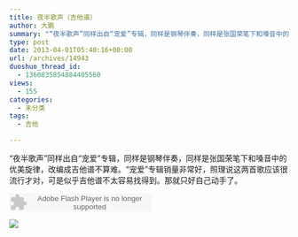 ```yaml
---
title: 夜半歌声（吉他谱）
author: 大鹏
summary: "“夜半歌声”同样出自“宠爱”专辑，同样是钢琴伴奏，同样是张国荣笔下和嗓音中的优美旋律，改编成吉他谱不算难。“宠爱”专辑销量非常好，照理说这两首歌应该很流行才对，可是似乎吉他谱不太容易找得到。那就只好自己动手了。"
type: post
date: 2013-04-01T05:40:16+00:00
url: /archives/14943
duoshuo_thread_id:
  - 1360835854884405560
views:
  - 155
categories:
  - 未分类
tags:
  - 吉他

---
```

“夜半歌声”同样出自“宠爱”专辑，同样是钢琴伴奏，同样是张国荣笔下和嗓音中的优美旋律，改编成吉他谱不算难。“宠爱”专辑销量非常好，照理说这两首歌应该很流行才对，可是似乎吉他谱不太容易找得到。那就只好自己动手了。
  


<embed src="http://www.xiami.com/widget/0_377410/singlePlayer.swf" type="application/x-shockwave-flash" width="257" height="33" wmode="transparent">
  <br />
</embed>

![][1]

 [1]: https://ieaxea.blu.livefilestore.com/y1pUXNn64TLW2rwr657uHtPnLNAPfC2hkEWlDn85nHAm9-tglBwFhDxUqiUh3FZF6kcvLBaeKWuB5zqEQ29xacwNsru2Dxdijsd/2013-04-01_Guitar_yebangesheng.png
